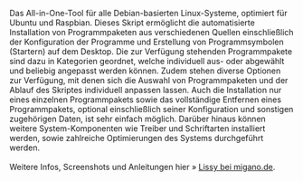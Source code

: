 Das All-in-One-Tool für alle Debian-basierten Linux-Systeme, optimiert für Ubuntu und Raspbian.
Dieses Skript ermöglicht die automatisierte Installation von Programmpaketen aus verschiedenen Quellen einschließlich der Konfiguration der Programme und Erstellung von Programmsymbolen (Startern) auf dem Desktop. Die zur Verfügung stehenden Programmpakete sind dazu in Kategorien geordnet, welche individuell aus- oder abgewählt und beliebig angepasst werden können. Zudem stehen diverse Optionen zur Verfügung, mit denen sich die Auswahl von Programmpaketen und der Ablauf des Skriptes individuell anpassen lassen.
Auch die Installation nur eines einzelnen Programmpakets sowie das vollständige Entfernen eines Programmpakets, optional einschließlich seiner Konfiguration und sonstigen zugehörigen Daten, ist sehr einfach möglich.
Darüber hinaus können weitere System-Komponenten wie Treiber und Schriftarten installiert werden, sowie zahlreiche Optimierungen des Systems durchgeführt werden.
<br /><br />
Weitere Infos, Screenshots und Anleitungen hier&nbsp;&raquo;&nbsp;<a href="https://migano.de/download/lissy/index.php">Lissy bei migano.de</a>.
<br />
